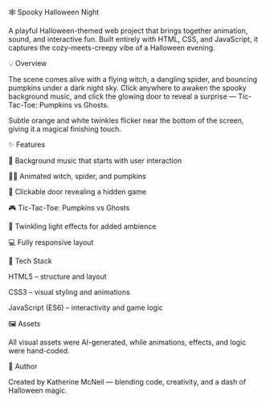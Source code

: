 🕸️ Spooky Halloween Night

A playful Halloween-themed web project that brings together animation, sound, and interactive fun.
Built entirely with HTML, CSS, and JavaScript, it captures the cozy-meets-creepy vibe of a Halloween evening.

💡 Overview

The scene comes alive with a flying witch, a dangling spider, and bouncing pumpkins under a dark night sky.
Click anywhere to awaken the spooky background music, and click the glowing door to reveal a surprise —
Tic-Tac-Toe: Pumpkins vs Ghosts.

Subtle orange and white twinkles flicker near the bottom of the screen, giving it a magical finishing touch.

✨ Features

🎵 Background music that starts with user interaction

🧙‍♀️ Animated witch, spider, and pumpkins

🚪 Clickable door revealing a hidden game

🎮 Tic-Tac-Toe: Pumpkins vs Ghosts

🌟 Twinkling light effects for added ambience

💻 Fully responsive layout

🧰 Tech Stack

HTML5 – structure and layout

CSS3 – visual styling and animations

JavaScript (ES6) – interactivity and game logic

🖼️ Assets

All visual assets were AI-generated, while animations, effects, and logic were hand-coded.

👻 Author

Created by Katherine McNeil — blending code, creativity, and a dash of Halloween magic.

